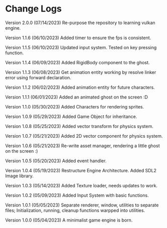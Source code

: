 # Change Logs

Version 2.0.0 (07/14/2023)
Re-purpose the repository to learning vulkan engine.

Version 1.1.6 (06/10/2023)
Added timer to ensure the fps is consistent.

Version 1.1.5 (06/10/2023)
Updated input system. Tested on key pressing function.

Version 1.1.4 (06/09/2023)
Added RigidBody component to the ghost.

Version 1.1.3 (06/08/2023)
Get animation entity working by resolve linker error using forward declaration.

Version 1.1.2 (06/02/2023)
Added animation entity for future characters.

Version 1.1.1 (06/01/2023)
Added an animated ghost on the screen :D

Version 1.1.0 (05/30/2023)
Added Characters for rendering sprites.

Version 1.0.9 (05/29/2023)
Added Game Object for inheritance.

Version 1.0.8 (05/25/2023)
Added vector transform for physics system.

Version 1.0.7 (05/21/2023)
Added 2D vector component for physics system.

Version 1.0.6 (05/21/2023)
Re-write asset manager, rendering a little ghost on the screen :)

Version 1.0.5 (05/20/2023)
Added event handler.

Version 1.0.4 (05/19/2023)
Restructure Engine Architecture.
Added SDL2 Image library.

Version 1.0.3 (05/14/2023)
Added Texture loader, needs updates to work.

Version 1.0.2 (05/09/2023)
Added Input System with basic functions.

Version 1.0.1 (05/05/2023)
Separate renderer, window, utilities to separate files;
Initialization, running, cleanup functions warpped into utilities.

Version 1.0.0 (05/04/2023)
A minimalist game engine is born.
